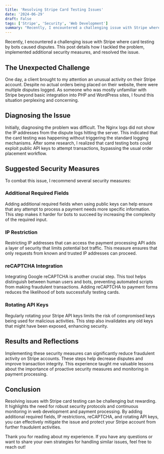 ```yaml
---
title: 'Resolving Stripe Card Testing Issues'
date: '2024-06-29'
draft: False
tags: ['Stripe', 'Security', 'Web Development']
summary: "Recently, I encountered a challenging issue with Stripe where card testing by bots caused disputes. This post details how I tackled the problem, implemented additional security measures, and resolved the issue."
---
```


Recently, I encountered a challenging issue with Stripe where card testing by bots caused disputes. This post details how I tackled the problem, implemented additional security measures, and resolved the issue.

## The Unexpected Challenge

One day, a client brought to my attention an unusual activity on their Stripe account. Despite no actual orders being placed on their website, there were multiple disputes logged. As someone who was mostly unfamiliar with Stripe beyond basic integration into PHP and WordPress sites, I found this situation perplexing and concerning.

## Diagnosing the Issue

Initially, diagnosing the problem was difficult. The Nginx logs did not show the IP addresses from the dispute logs hitting the server. This indicated that the card testing was happening without triggering the standard logging mechanisms. After some research, I realized that card testing bots could exploit public API keys to attempt transactions, bypassing the usual order placement workflow.

## Suggested Security Measures

To combat this issue, I recommend several security measures:

### Additional Required Fields

Adding additional required fields when using public keys can help ensure that any attempt to process a payment needs more specific information. This step makes it harder for bots to succeed by increasing the complexity of the required input.

### IP Restriction

Restricting IP addresses that can access the payment processing API adds a layer of security that limits potential bot traffic. This measure ensures that only requests from known and trusted IP addresses can proceed.

### reCAPTCHA Integration

Integrating Google reCAPTCHA is another crucial step. This tool helps distinguish between human users and bots, preventing automated scripts from making fraudulent transactions. Adding reCAPTCHA to payment forms reduces the likelihood of bots successfully testing cards.

### Rotating API Keys

Regularly rotating your Stripe API keys limits the risk of compromised keys being used for malicious activities. This step also invalidates any old keys that might have been exposed, enhancing security.

## Results and Reflections

Implementing these security measures can significantly reduce fraudulent activity on Stripe accounts. These steps help decrease disputes and improve transaction integrity. This experience taught me valuable lessons about the importance of proactive security measures and monitoring in payment processing.

## Conclusion

Resolving issues with Stripe card testing can be challenging but rewarding. It highlights the need for robust security protocols and continuous monitoring in web development and payment processing. By adding additional required fields, IP restrictions, reCAPTCHA, and rotating API keys, you can effectively mitigate the issue and protect your Stripe account from further fraudulent activities.

Thank you for reading about my experience. If you have any questions or want to share your own strategies for handling similar issues, feel free to reach out!